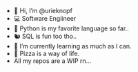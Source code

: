 - 👋 Hi, I’m @urieknopf
- 💻 Software Engiineer
- 🐍 Python is my favorite language so far..
- 🐿️ SQL is fun too tho..
- 🌱 I’m currently learning as much as I can.
- 🍕 Pizza is a way of life.
- All my repos are a WIP rn...
